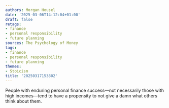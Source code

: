 ```yaml
---
authors: Morgan Housel
date: '2025-03-06T14:12:04+01:00'
draft: false
retags:
- finance
- personal responsibility
- future planning
sources: The Psychology of Money
tags:
- finance
- personal responsibility
- future planning
themes:
- Stoicism
title: '20250317153802'
---
```


People with enduring personal finance success—not necessarily those with high incomes—tend to have a propensity to not
give a damn what others think about them.